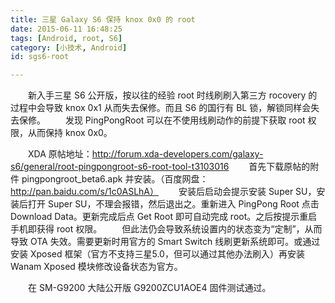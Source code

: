 ```yaml
---
title: 三星 Galaxy S6 保持 knox 0x0 的 root
date: 2015-06-11 16:48:25
tags: [Android, root, S6]
category: [小技术, Android]
id: sgs6-root

---
```

&emsp;&emsp;新入手三星 S6 公开版，按以往的经验 root 时线刷刷入第三方 rocovery 的过程中会导致 knox 0x1 从而失去保修。而且 S6 的国行有 BL 锁，解锁同样会失去保修。
&emsp;&emsp;发现 PingPongRoot 可以在不使用线刷动作的前提下获取 root 权限，从而保持 knox 0x0。
<!-- more --->
&emsp;&emsp;XDA 原帖地址：http://forum.xda-developers.com/galaxy-s6/general/root-pingpongroot-s6-root-tool-t3103016
&emsp;&emsp;首先下载原帖的附件 pingpongroot_beta6.apk 并安装。（百度网盘：http://pan.baidu.com/s/1c0ASLhA）
&emsp;&emsp;安装后启动会提示安装 Super SU，安装后打开 Super SU，不理会报错，然后退出之。重新进入 PingPong Root 点击 Download Data。更新完成后点 Get Root 即可自动完成 root。之后按提示重启手机即获得 root 权限。
&emsp;&emsp;但此法仍会导致系统设置内的状态变为“定制”，从而导致 OTA 失效。需要更新时用官方的 Smart Switch 线刷更新系统即可。或通过安装 Xposed 框架（官方不支持三星5.0，但可以通过其他办法刷入）再安装 Wanam Xposed 模块修改设备状态为官方。

&emsp;&emsp;在 SM-G9200 大陆公开版 G9200ZCU1AOE4 固件测试通过。